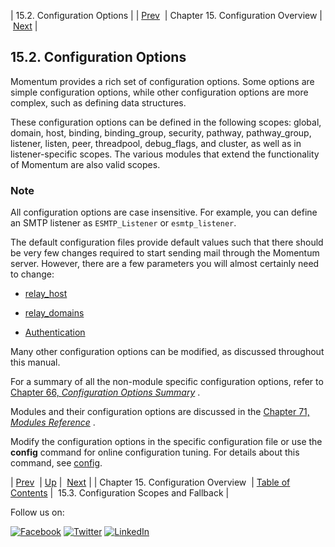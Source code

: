 | 15.2. Configuration Options |
| [Prev](conf.overview.php)  | Chapter 15. Configuration Overview |  [Next](ecelerity.conf.fallback.php) |

## 15.2. Configuration Options

Momentum provides a rich set of configuration options. Some options are simple configuration options, while other configuration options are more complex, such as defining data structures.

These configuration options can be defined in the following scopes: global, domain, host, binding, binding_group, security, pathway, pathway_group, listener, listen, peer, threadpool, debug_flags, and cluster, as well as in listener-specific scopes. The various modules that extend the functionality of Momentum are also valid scopes.

### Note

All configuration options are case insensitive. For example, you can define an SMTP listener as `ESMTP_Listener` or `esmtp_listener`.

The default configuration files provide default values such that there should be very few changes required to start sending mail through the Momentum server. However, there are a few parameters you will almost certainly need to change:

*   [relay_host](outbound_mail.relay_hosts.php "25.7. Outbound Email Relay")

*   [relay_domains](esmtp_listener.relay_domains.php "19.2. Inbound Email Relay or Gateway")

*   [Authentication](inbound_smtp.php "19.5. ESMTP_Listener Authentication")

Many other configuration options can be modified, as discussed throughout this manual.

For a summary of all the non-module specific configuration options, refer to [Chapter 66, *Configuration Options Summary*](config.options.summary.php "Chapter 66. Configuration Options Summary") .

Modules and their configuration options are discussed in the [Chapter 71, *Modules Reference*](modules.php "Chapter 71. Modules Reference") .

Modify the configuration options in the specific configuration file or use the **config** command for online configuration tuning. For details about this command, see [config](console_commands.config.php "config").

| [Prev](conf.overview.php)  | [Up](conf.overview.php) |  [Next](ecelerity.conf.fallback.php) |
| Chapter 15. Configuration Overview  | [Table of Contents](index.php) |  15.3. Configuration Scopes and Fallback |

Follow us on:

[![Facebook](https://support.messagesystems.com/images/icon-facebook.png)](http://www.facebook.com/messagesystems) [![Twitter](https://support.messagesystems.com/images/icon-twitter.png)](http://twitter.com/#!/MessageSystems) [![LinkedIn](https://support.messagesystems.com/images/icon-linkedin.png)](http://www.linkedin.com/company/message-systems)
